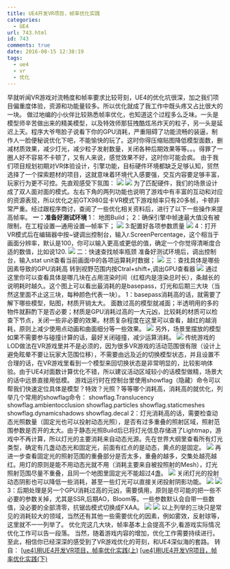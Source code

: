 ```yaml
---
title: UE4开发VR项目，帧率优化实践
categories:
  - UE4
url: 743.html
id: 743
comments: true
date: 2016-08-15 12:38:19
tags:
  - ue4
  - vr
  - 优化
---
```


早就听闻VR游戏对流畅度和帧率要求比较苛刻，UE4的优化坑很深，加之我们项目偏重度体验，资源和功能量较多。所以优化就成了我工作中既头疼又占比很大的一块。 做过地编的小伙伴比较熟悉帧率优化，也知道这个过程多么乏味。一头是模型师辛苦做出来的精美模型，以及特效师那狂拽酷炫吊炸天的粒子，另一头是延迟上天。程序大爷甩脸子说看下你的GPU消耗，严重阻碍了功能流畅的装逼，制作人一脸便秘说优化下吧，不能愉快的玩了。这时你得压缩贴图降低模型面数，删减材质效果，减少灯光，减少粒子发射数量，关闭各种后期效果等等。。。得罪了一圈人好不容易不卡顿了，又有人来说，感觉效果不好，这时你可能会疯。 由于我们项目规划初期对VR体验设计，引擎功能，目标硬件环境都缺乏足够认知，贸然选择了一个探索题材的项目，这就意味着环境代入感要强，交互内容要足够丰富，玩家行为更不可控。先直观感受下氛围： ![](http://pic.element3ds.com/forum/201611/06/191335zt09mzft22e23b3e.png) ![](http://pic.element3ds.com/forum/201611/06/191346amtv4ttu1tkfvvym.png) 为了匹配硬件，我们的场景设计成了双人面对面的模式。左右下角的两列功能也说明了游戏中有丰富的互动和对应的资源表现，所以优化之前GTX980显卡VR模式下游戏帧率只有20多帧，卡顿非常严重。经过跟程序商讨，查阅了一些优化相关资料后，进行了以下一些操作来提高帧率。 **一：准备好测试环境** 1： 地图Build； 2：确保引擎中帧速最大值没有被限制，在工程设置—通用设置—帧率下； ![](http://pic.element3ds.com/forum/201611/06/191606hmwhywwcm81yhvas.png) 3:配置好各项参数质量 ![](http://pic.element3ds.com/forum/201611/06/191925ybbz0yfo6v6qlhsf.png) 4：打开VR模式后在编辑器中按~键调出控制台，输入r.ScreenPercentage，这个相当于画面分辨率，默认是100，你可以输入更高或更低的值，确定一个你觉得清晰度合适的数值，比如说120. ![](http://pic.element3ds.com/forum/201611/06/192014lppknnpippww6ny4.png) 二：快速查找帧率瓶颈 准备好测试环境后，调出控制台，输入stat unit查看当前画面中的各项运算耗时数据； ![](http://pic.element3ds.com/forum/201611/06/192356sy0z8tustkpsx06y.png) 三：查找具体是哪些因素导致的GPU消耗高 转到视野范围内按Ctral+shift+,调出GPU查看器 ![](http://pic.element3ds.com/forum/201611/06/193007n7vbztcyzyw0oynu.png) 通过这里你可以查看具体是哪几块在占用渲染时间（红框内是渲染总时长），条越长的说明耗时越久。这个图上可以看出最消耗的是basepass，灯光和后期三大块（当然这里面不止这三块，每种颜色代表一块）。 1：basepass消耗高的话，就需要了解下哪些模型，贴图，材质开销太大。 面数过高的模型就减面；半透明用的多的物件就斟酌下是否必要；材质是GPU消耗过高的一大元凶，比较耗的材质可以检查下节点，关闭一些非必要的效果。材质复杂程度在这里可以查看，越红的越消耗，原则上减少使用点动画和曲面细分等一些效果。 ![](http://pic.element3ds.com/forum/201611/06/193152kbtath89c8p94gyg.png) 另外，场景里摆放的模型如果不需要参与碰撞计算的话，最好关闭碰撞，减少运算消耗。 ![](http://pic.element3ds.com/forum/201611/06/193300sidec7dcelbdfdwl.png) 传统游戏的LOD做法在VR游戏里并不是必须的，因为很多VR游戏的活动范围很有限（设计上避免眩晕不要让玩家大范围位移），不需要由远及近的切换模型状态，并且设置不合理的话，在VR游戏里看到一个模型来回切换状态是非常明显的，比较影响体验。由于UE4对面数计算优化不错，所以建议活动区域较小的话模型做精，场景大的话中远景直接用低模。 游戏运行时在控制台里使用showflag（隐藏）命令可以帮我们快速定位具体是模型？特效？光照？等等哪个消耗高，消耗高的就优化，列举几个常用的showflag命令： showflag.Translucency showflag.ambientocclusion showflag.particles showflag.staticmeshes showflag.dynamicshadows showflag.decal 2：灯光消耗高的话，需要检查动态光照数量（固定光也可以投射动态光照），是否有过多重叠的照射区域，照射范围参数是否开的太大。由于静态光照Build后已将灯光信息存储进了Lightmap，游戏中不再计算，所以灯光的主要消耗来自动态光源。先在世界大纲里查看所有灯光类型，确定有几盏动态光和固定光，前面有红点的是动态，黄点的是固定。 ![](http://pic.element3ds.com/forum/201611/06/193418gficidndzukjcpjf.png) 再进一步查看固定光的照射范围的重叠部分是否太多，重叠的越多，交集处越亮越红。用灯的原则是能不用动态光就不用（消耗主要来自被投照射的Mesh），灯光照射范围尽量不重叠，且同一个地图里固定光不能超过4盏。 ![](http://pic.element3ds.com/forum/201611/06/193602d2b9b8b49zfc1191.png) 关闭灯光的投射动态阴影也可以降低一些消耗，甚至一些灯光可以直接关闭投射阴影功能。 ![](http://pic.element3ds.com/forum/201611/06/193657oxu9joj79ztgjeh5.png) ![](http://pic.element3ds.com/forum/201611/06/193704yknc1d4syyaimn4i.png)  3：后期处理是另一个GPU消耗过高的元凶，需要慎用，原则是尽可能的把一些不必要的参数关掉，尤其是SSR,后期AO，Bloom等。一些参数默认会自带一些数值，没必要的全部清零，抗锯齿模式切换成FXAA。 ![](http://pic.element3ds.com/forum/201611/06/193931hx1hn03zykh0pmy0.png) ![](http://pic.element3ds.com/forum/201611/06/193939jxgfgvzf6vtzfavv.png)  以上列举的三块只是常见的消耗较大的领域，当然还有其他一些需要优化的因素，例如雾效，反射球等，这里就不一一列举了。 优化完这几大块，帧率基本上会提高不少,看游戏实际情况优化工作可以告一段落。 当然，随着游戏内容的增加，优化工作需要持续进行。至此，相信你已经深深的感受到了VR游戏优化的苛刻，和UE4深似海的套路。 转自： [\[ue4\]用UE4开发VR项目，帧率优化实践(上)](http://www.element3ds.com/thread-86859-1-1.html) [\[ue4\]用UE4开发VR项目，帧率优化实践(下)](http://www.element3ds.com/thread-86863-1-1.html)